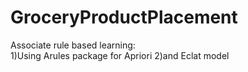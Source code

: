 # GroceryProductPlacement

Associate rule based learning:<br/>
1)Using Arules package for Apriori
2)and Eclat model
